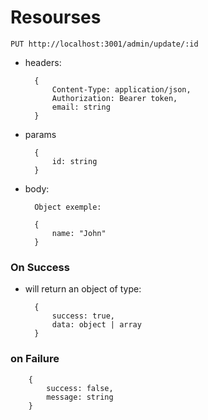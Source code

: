 # Resourses

    PUT http://localhost:3001/admin/update/:id

- headers:
        
        {
            Content-Type: application/json,
            Authorization: Bearer token,
            email: string
        }

- params

        {
            id: string
        }

- body:

        Object exemple:

        {
            name: "John"
        }

### On Success

- will return an object of type:

        {
            success: true,
            data: object | array
        }

### on Failure

        {
            success: false,
            message: string
        }

